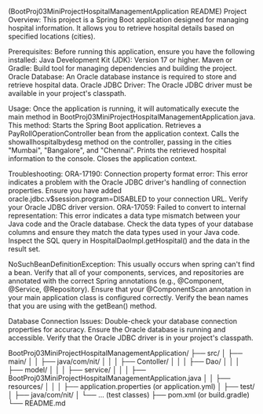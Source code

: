 (BootProj03MiniProjectHospitalManagementApplication README)
Project Overview:
This project is a Spring Boot application designed for managing hospital information. It allows you to retrieve hospital details based on specified locations (cities).

Prerequisites:
Before running this application, ensure you have the following installed:
Java Development Kit (JDK): Version 17 or higher.
Maven or Gradle: Build tool for managing dependencies and building the project.
Oracle Database: An Oracle database instance is required to store and retrieve hospital data.
Oracle JDBC Driver: The Oracle JDBC driver must be available in your project's classpath.

Usage:
Once the application is running, it will automatically execute the main method in BootProj03MiniProjectHospitalManagementApplication.java. This method:
Starts the Spring Boot application.
Retrieves a PayRollOperationController bean from the application context.
Calls the showallhospitalbydesg method on the controller, passing in the cities "Mumbai", "Bangalore", and "Chennai".
Prints the retrieved hospital information to the console.
Closes the application context.

Troubleshooting:
ORA-17190: Connection property format error:
This error indicates a problem with the Oracle JDBC driver's handling of connection properties.
Ensure you have added oracle.jdbc.v$session.program=DISABLED to your connection URL.
Verify your Oracle JDBC driver version.
ORA-17059: Failed to convert to internal representation:
This error indicates a data type mismatch between your Java code and the Oracle database.
Check the data types of your database columns and ensure they match the data types used in your Java code.
Inspect the SQL query in HospitalDaoImpl.getHospital() and the data in the result set.

NoSuchBeanDefinitionException:
This usually occurs when spring can't find a bean.
Verify that all of your components, services, and repositories are annotated with the correct Spring annotations (e.g., @Component, @Service, @Repository).
Ensure that your @ComponentScan annotation in your main application class is configured correctly.
Verify the bean names that you are using with the getBean() method.

Database Connection Issues:
Double-check your database connection properties for accuracy.
Ensure the Oracle database is running and accessible.
Verify that the Oracle JDBC driver is in your project's classpath.

BootProj03MiniProjectHospitalManagementApplication/
├── src/
│   ├── main/
│   │   ├── java/com/nit/
│   │   │   ├── Contoller/
│   │   │   ├── Dao/
│   │   │   ├── model/
│   │   │   ├── service/
│   │   │   ├── BootProj03MiniProjectHospitalManagementApplication.java
│   │   ├── resources/
│   │   │   ├── application.properties (or application.yml)
│   ├── test/
│       ├── java/com/nit/
│           └── ... (test classes)
├── pom.xml (or build.gradle)
└── README.md

